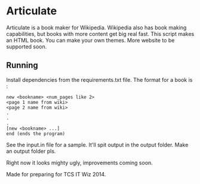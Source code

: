 Articulate
==========

Articulate is a book maker for Wikipedia. Wikipedia also has book making capabilities, but books with more content get big real fast. 
This script makes an HTML book. You can make your own themes. More website to be supported soon.

Running
-------

Install dependencies from the requirements.txt file. The format for a book is :

```
new <bookname> <num_pages like 2>
<page 1 name from wiki>
<page 2 name from wiki>
.
.
.
[new <bookname> ...]
end (ends the program)
```

See the input.in file for a sample. It'll spit output in the output folder. Make an output folder pls.

Right now it looks mighty ugly, improvements coming soon.

Made for preparing for TCS IT Wiz 2014.
